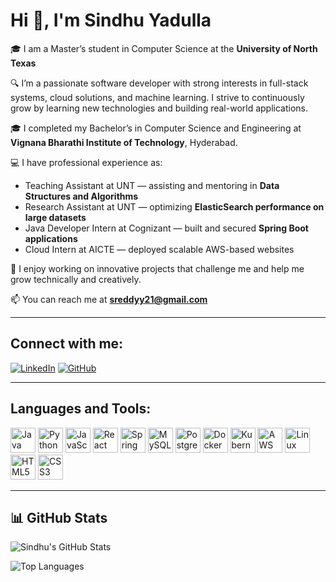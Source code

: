 # Hi 👋, I'm Sindhu Yadulla

🎓 I am a Master’s student in Computer Science at the **University of North Texas**

🔍 I’m a passionate software developer with strong interests in full-stack systems, cloud solutions, and machine learning. I strive to continuously grow by learning new technologies and building real-world applications.

🎓 I completed my Bachelor’s in Computer Science and Engineering at **Vignana Bharathi Institute of Technology**, Hyderabad.

💻 I have professional experience as:
- Teaching Assistant at UNT — assisting and mentoring in **Data Structures and Algorithms**
- Research Assistant at UNT — optimizing **ElasticSearch performance on large datasets**
- Java Developer Intern at Cognizant — built and secured **Spring Boot applications**
- Cloud Intern at AICTE — deployed scalable AWS-based websites

🌱 I enjoy working on innovative projects that challenge me and help me grow technically and creatively.

📫 You can reach me at **sreddyy21@gmail.com**

---

## Connect with me:

[![LinkedIn](https://img.shields.io/badge/-LinkedIn-blue?logo=linkedin&style=for-the-badge)](https://linkedin.com/in/sindhu-yadulla-42071a212)
[![GitHub](https://img.shields.io/badge/-GitHub-black?logo=github&style=for-the-badge)](https://github.com/sindhuyadulla)

---

## Languages and Tools:

<p align="left">
  <img src="https://cdn.jsdelivr.net/gh/devicons/devicon/icons/java/java-original.svg" alt="Java" width="40"/>
  <img src="https://cdn.jsdelivr.net/gh/devicons/devicon/icons/python/python-original.svg" alt="Python" width="40"/>
  <img src="https://cdn.jsdelivr.net/gh/devicons/devicon/icons/javascript/javascript-original.svg" alt="JavaScript" width="40"/>
  <img src="https://cdn.jsdelivr.net/gh/devicons/devicon/icons/react/react-original.svg" alt="React" width="40"/>
  <img src="https://cdn.jsdelivr.net/gh/devicons/devicon/icons/spring/spring-original.svg" alt="Spring" width="40"/>
  <img src="https://cdn.jsdelivr.net/gh/devicons/devicon/icons/mysql/mysql-original.svg" alt="MySQL" width="40"/>
  <img src="https://cdn.jsdelivr.net/gh/devicons/devicon/icons/postgresql/postgresql-original.svg" alt="PostgreSQL" width="40"/>
  <img src="https://cdn.jsdelivr.net/gh/devicons/devicon/icons/docker/docker-original.svg" alt="Docker" width="40"/>
  <img src="https://cdn.jsdelivr.net/gh/devicons/devicon/icons/kubernetes/kubernetes-plain.svg" alt="Kubernetes" width="40"/>
  <img src="https://cdn.jsdelivr.net/gh/devicons/devicon/icons/aws/aws-original.svg" alt="AWS" width="40"/>
  <img src="https://cdn.jsdelivr.net/gh/devicons/devicon/icons/linux/linux-original.svg" alt="Linux" width="40"/>
  <img src="https://cdn.jsdelivr.net/gh/devicons/devicon/icons/html5/html5-original.svg" alt="HTML5" width="40"/>
  <img src="https://cdn.jsdelivr.net/gh/devicons/devicon/icons/css3/css3-original.svg" alt="CSS3" width="40"/>
</p>

---

## 📊 GitHub Stats

![Sindhu's GitHub Stats](https://github-readme-stats.vercel.app/api?username=sindhuyadulla&show_icons=true&theme=default)

![Top Languages](https://github-readme-stats.vercel.app/api/top-langs/?username=sindhuyadulla&layout=compact)

